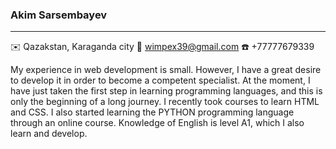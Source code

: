 ### Akim Sarsembayev
***
:envelope: Qazakstan, Karaganda city
:e-mail: wimpex39@gmail.com
:phone: +77777679339

My experience in web development is small. However, I have a great desire to develop it in order to become a competent specialist.
At the moment, I have just taken the first step in learning programming languages, and this is only the beginning of a long journey.
I recently took courses to learn HTML and CSS. I also started learning the PYTHON programming language through an online course.
Knowledge of English is level A1, which I also learn and develop.
